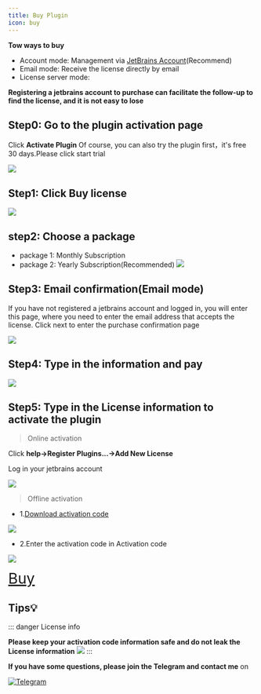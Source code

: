 ```yaml
---
title: Buy Plugin
icon: buy
---
```


<Badge text="❤️Thanks for support original, support official edition❤️" type="tip" vertical="middle"/>

**Tow ways to buy**

- Account mode: Management via [JetBrains Account](https://account.jetbrains.com/licenses)(Recommend)
- Email mode: Receive the license directly by email
- License server mode: <Badge text="Not support" type="danger" vertical="middle"/>

**Registering a jetbrains account to purchase can facilitate the follow-up to find the license, and it is not easy to lose**

## Step0: Go to the plugin activation page

Click **Activate Plugin**
Of course, you can also try the plugin first，it's free 30 days.Please click start trial

![](../../.vuepress/public/img/buy/activate_en.png)

## Step1: Click Buy license

![](../../.vuepress/public/img/buy/step1.png)

## step2: Choose a package

- package 1: Monthly Subscription
- package 2: Yearly Subscription(Recommended)
  ![](../../.vuepress/public/img/buy/step2.png)

## Step3: Email confirmation(Email mode)

If you have not registered a jetbrains account and logged in, you will enter this page, where you need to enter the email address that accepts the license.
Click next to enter the purchase confirmation page

![](../../.vuepress/public/img/buy/step3.png)

## Step4: Type in the information and pay

![](../../.vuepress/public/img/buy/step4.png)

## Step5: Type in the License information to activate the plugin

> Online activation

Click **help->Register Plugins...->Add New License**

Log in your jetbrains account

![](../../.vuepress/public/img/buy/step5.png)

> Offline activation

- 1.[Download activation code](https://account.jetbrains.com/licenses)

![](../../.vuepress/public/img/buy/offlineCodeDownload.png)

- 2.Enter the activation code in Activation code

![](../../.vuepress/public/img/buy/offline.png)

<a href="https://plugins.jetbrains.com/plugin/16988-restful-fast-request/pricing" style="font-size:30px;"><i class="icon iconfont icon-buy" style="font-size:30px"></i>Buy</a>

## Tips💡

::: danger License info

**Please keep your activation code information safe and do not leak the License information**
![](../../.vuepress/public/img/buy/accountLicense.png)
:::

**If you have some questions, please join the Telegram and contact me** on

[![Telegram](https://img.shields.io/static/v1?label=Telegram&message=Restful%20Fast%20Request&logo=telegram&color=28A8E8)](https://t.me/restful_fast_request)
